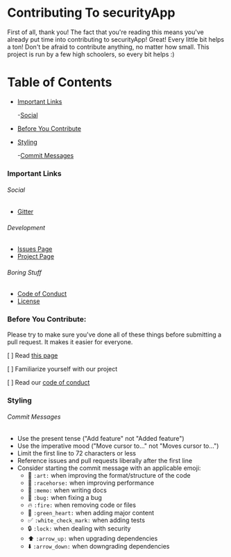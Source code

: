 # Contributing To securityApp

First of all, thank you! The fact that you're reading this means you've already put time into contributing to securityApp! Great! Every little bit helps a ton! Don't be afraid to contribute anything, no matter how small. This project is run by a few high schoolers, so every bit helps :)

# Table of Contents

- [Important Links](#important-links)

  -[Social](#social)
  
- [Before You Contribute](#before-you-contribute)

- [Styling](#styling)

  -[Commit Messages](#commit-messages)

### Important Links
###### Social
- [Gitter](https://gitter.im/BSsecurityApp/Lobby?utm_source=badge&utm_medium=badge&utm_campaign=pr-badge&utm_content=badge)
###### Development
- [Issues Page](https://github.com/PrototypeXenon/securityApp/issues)
- [Project Page](https://github.com/PrototypeXenon/securityApp/projects/1) 
###### Boring Stuff
- [Code of Conduct](https://github.com/PrototypeXenon/securityApp/blob/master/CODE_OF_CONDUCT.md)
- [License](https://github.com/PrototypeXenon/securityApp/blob/master/LICENSE)

### Before You Contribute:

Please try to make sure you've done all of these things before submitting a pull request. It makes it easier for everyone.

[ ] Read [this page](https://opensource.guide/how-to-contribute/) 

[ ] Familiarize yourself with our project 

[ ] Read our [code of conduct](https://github.com/PrototypeXenon/securityApp/blob/master/CODE_OF_CONDUCT.md)

### Styling
  ###### Commit Messages
  
  * Use the present tense ("Add feature" not "Added feature")
  * Use the imperative mood ("Move cursor to..." not "Moves cursor to...")
  * Limit the first line to 72 characters or less
  * Reference issues and pull requests liberally after the first line
  * Consider starting the commit message with an applicable emoji:
    * :art: `:art:` when improving the format/structure of the code
    * :racehorse: `:racehorse:` when improving performance
    * :memo: `:memo:` when writing docs
    * :bug: `:bug:` when fixing a bug
    * :fire: `:fire:` when removing code or files
    * :green_heart: `:green_heart:` when adding major content
    * :white_check_mark: `:white_check_mark:` when adding tests
    * :lock: `:lock:` when dealing with security
    * :arrow_up: `:arrow_up:` when upgrading dependencies
    * :arrow_down: `:arrow_down:` when downgrading dependencies

